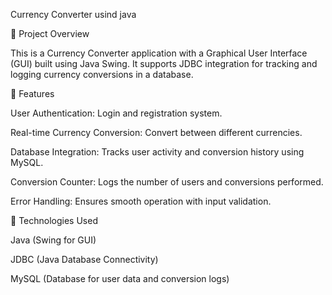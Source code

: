 Currency Converter usind java

📌 Project Overview

This is a Currency Converter application with a Graphical User Interface (GUI) built using Java Swing. It supports JDBC integration for tracking and logging currency conversions in a database.

🚀 Features

User Authentication: Login and registration system.

Real-time Currency Conversion: Convert between different currencies.

Database Integration: Tracks user activity and conversion history using MySQL.

Conversion Counter: Logs the number of users and conversions performed.

Error Handling: Ensures smooth operation with input validation.

🔧 Technologies Used

Java (Swing for GUI)

JDBC (Java Database Connectivity)

MySQL (Database for user data and conversion logs)
